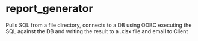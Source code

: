 # report_generator
Pulls SQL from a file directory, connects to a DB using ODBC executing the SQL against the DB and writing the result to a .xlsx file and email to Client
